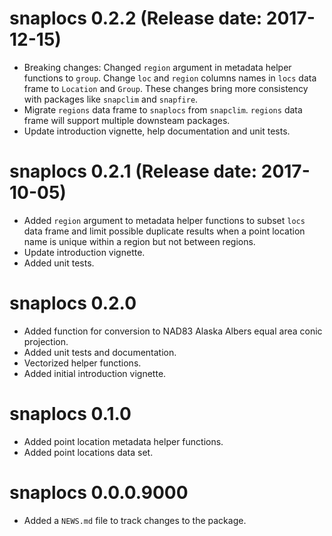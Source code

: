 # snaplocs 0.2.2 (Release date: 2017-12-15)

* Breaking changes: Changed `region` argument in metadata helper functions to `group`. Change `loc` and `region` columns names in `locs` data frame to `Location` and `Group`. These changes bring more consistency with packages like `snapclim` and `snapfire`.
* Migrate `regions` data frame to `snaplocs` from `snapclim`. `regions` data frame will support multiple downsteam packages.
* Update introduction vignette, help documentation and unit tests.

# snaplocs 0.2.1 (Release date: 2017-10-05)

* Added `region` argument to metadata helper functions to subset `locs` data frame and limit possible duplicate results when a point location name is unique within a region but not between regions.
* Update introduction vignette.
* Added unit tests.

# snaplocs 0.2.0

* Added function for conversion to NAD83 Alaska Albers equal area conic projection.
* Added unit tests and documentation.
* Vectorized helper functions.
* Added initial introduction vignette.

# snaplocs 0.1.0

* Added point location metadata helper functions.
* Added point locations data set.

# snaplocs 0.0.0.9000

* Added a `NEWS.md` file to track changes to the package.
